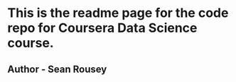 # This is the readme page for the code repo for Coursera Data Science course.
##  Author - Sean Rousey
